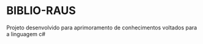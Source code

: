 # BIBLIO-RAUS
Projeto desenvolvido para aprimoramento de conhecimentos voltados para a linguagem c#
